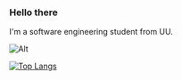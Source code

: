 ### Hello there

I'm a software engineering student from UU.

![Alt](https://komarev.com/ghpvc/?username=Probatio-Diabolica&&color=5E81AC&label=Profile%20views%20since%20January%203%202022)

[![Top Langs](https://github-readme-stats.vercel.app/api/top-langs/?username=Probatio-Diabolica&hide=C&layout=compact&show_icons=true&theme=dracula)](https://github.com/Probatio-Diabolica/github-readme-stats)
